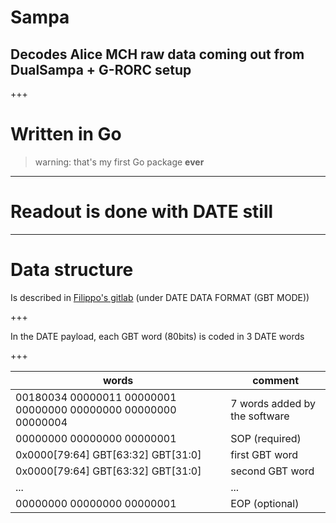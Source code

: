 # Sampa

## Decodes Alice MCH raw data coming out from DualSampa + G-RORC setup

+++

# Written in Go

> warning: that's my first Go package **ever**

---

# Readout is done with DATE still

---

# Data structure

Is described in [Filippo's gitlab](https://gitlab.cern.ch/costaf/grorc)
(under DATE DATA FORMAT (GBT MODE))

+++

In the DATE payload, each GBT word (80bits) is coded in 3 DATE words

+++

words | comment
--------------------------------- | --------------------
00180034 00000011 00000001 00000000 00000000 00000000 00000004 | 7 words added by the software 
00000000 00000000 00000001 | SOP (required)
0x0000[79:64] GBT[63:32] GBT[31:0] | first GBT word
0x0000[79:64] GBT[63:32] GBT[31:0] | second GBT word
... | ... 
00000000 00000000 00000001 | EOP (optional)


